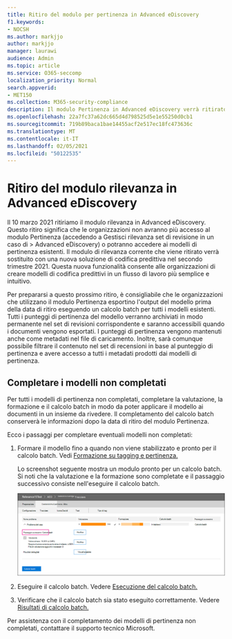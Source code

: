 ```yaml
---
title: Ritiro del modulo per pertinenza in Advanced eDiscovery
f1.keywords:
- NOCSH
ms.author: markjjo
author: markjjo
manager: laurawi
audience: Admin
ms.topic: article
ms.service: O365-seccomp
localization_priority: Normal
search.appverid:
- MET150
ms.collection: M365-security-compliance
description: Il modulo Pertinenza in Advanced eDiscovery verrà ritirato il 10 marzo 2021. Questo articolo spiega cosa fare prima del ritiro della rilevanza. In particolare, completare eventuali modelli non completati eseguendo il calcolo batch in modo da poter conservare i metadati del modello.
ms.openlocfilehash: 22a7fc37a62dc665d4d798525d5e1e55250d0cb1
ms.sourcegitcommit: 719b89baca1bae14455acf2e517ec18fc473636c
ms.translationtype: MT
ms.contentlocale: it-IT
ms.lasthandoff: 02/05/2021
ms.locfileid: "50122535"
---
```

# <a name="retirement-of-the-relevance-module-in-advanced-ediscovery"></a>Ritiro del modulo rilevanza in Advanced eDiscovery

Il 10 marzo 2021 ritiriamo il modulo rilevanza in Advanced eDiscovery. Questo ritiro significa che le organizzazioni non avranno più accesso al modulo Pertinenza (accedendo a Gestisci rilevanza set di revisione in un caso di  >   Advanced eDiscovery) o potranno accedere ai modelli di pertinenza esistenti. Il modulo di rilevanza corrente che viene ritirato verrà sostituito con una nuova soluzione di codifica predittiva nel secondo trimestre 2021. Questa nuova funzionalità consente alle organizzazioni di creare modelli di codifica predittivi in un flusso di lavoro più semplice e intuitivo.

Per prepararsi a questo prossimo ritiro, è consigliabile che le organizzazioni che utilizzano il modulo Pertinenza esportino l'output del modello prima della data di ritiro eseguendo un calcolo batch per tutti i modelli esistenti. Tutti i punteggi di pertinenza del modello verranno archiviati in modo permanente nel set di revisioni corrispondente e saranno accessibili quando i documenti vengono esportati. I punteggi di pertinenza vengono mantenuti anche come metadati nel file di caricamento. Inoltre, sarà comunque possibile filtrare il contenuto nel set di recensioni in base al punteggio di pertinenza e avere accesso a tutti i metadati prodotti dai modelli di pertinenza.

## <a name="complete-unfinished-models"></a>Completare i modelli non completati

Per tutti i modelli di pertinenza non completati, completare la valutazione, la formazione e il calcolo batch in modo da poter applicare il modello ai documenti in un insieme da rivedere. Il completamento del calcolo batch conserverà le informazioni dopo la data di ritiro del modulo Pertinenza.

Ecco i passaggi per completare eventuali modelli non completati:

1. Formare il modello fino a quando non viene stabilizzato e pronto per il calcolo batch. Vedi [Formazione su tagging e pertinenza.](tagging-and-relevance-training-in-advanced-ediscovery.md)

   Lo screenshot seguente mostra un modulo pronto per un calcolo batch. Si noti che la valutazione e la formazione sono completate e il passaggio successivo consiste nell'eseguire il calcolo batch.

   ![Screenshot of model ready for Batch calculation](../media/ReadyForBatchCalculation.png)

2. Eseguire il calcolo batch. Vedere [Esecuzione del calcolo batch.](track-relevance-analysis-in-advanced-ediscovery.md#performing-batch-calculation)

3. Verificare che il calcolo batch sia stato eseguito correttamente. Vedere [Risultati di calcolo batch.](track-relevance-analysis-in-advanced-ediscovery.md#batch-calculation-results)

Per assistenza con il completamento dei modelli di pertinenza non completati, contattare il supporto tecnico Microsoft.

